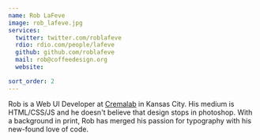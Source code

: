 ```yaml
---
name: Rob LaFeve
image: rob_lafeve.jpg
services:
  twitter: twitter.com/roblafeve
  rdio: rdio.com/people/lafeve
  github: github.com/roblafeve
  mail: rob@coffeedesign.org
  website:

sort_order: 2
---
```


Rob is a Web UI Developer at [Cremalab](http://cremalab.com) in Kansas City. His medium is HTML/CSS/JS and he doesn't believe that design stops in photoshop. With a background in print, Rob has merged his passion for typography with his new-found love of code.